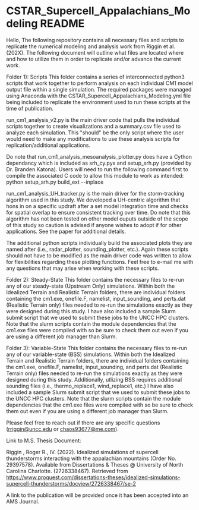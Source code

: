 # CSTAR_Supercell_Appalachians_Modeling README

 Hello,
  The following repository contains all necessary files and scripts to replicate the numerical modeling and analysis
 work from Riggin et al. (202X). The following document will outline what files are located where and how to utilize 
 them in order to replicate and/or advance the current work.

Folder 1): Scripts
  This folder contains a series of interconnected python3 scripts that work together to perform analysis on each
 individual CM1 model output file within a single simulation. The required packages were managed using Anaconda
 with the CSTAR_Supercell_Appalachians_Modeling.yml file being included to replicate the environment used to run
 these scripts at the time of publication.
 
 run_cm1_analysis_v2.py is the main driver code that pulls the individual scripts together to create visualizations
 and a summary.csv file used to analyze each simulation. This "should" be the only script where the user would need
 to make any modifications to use these analysis scripts for replication/additional applications.
  
 Do note that run_cm1_analysis_mesoanalysis_plotter.py does have a Cython dependancy which is included as srh_cy.pyx 
 and setup_srh.py (provided by Dr. Branden Katona). Users will need to run the following command first to compile the
 associated C code to allow this module to work as intended: python setup_srh.py build_ext --inplace
  
 run_cm1_analysis_UH_tracker.py is the main driver for the storm-tracking algorithm used in this study. We developed
 a UH-centric algorithm that hons in on a specific updraft after a set model integration time and checks for spatial
 overlap to ensure consistent tracking over time. Do note that this algorithm has not been tested on other model ouputs
 outside of the scope of this study so caution is advised if anyone wishes to adopt if for other applications. See the
 paper for additional details.
  
 The additional python scripts individually build the associated plots they are named after (i.e., radar_plotter, 
 sounding_plotter, etc.). Again these scripts should not have to be modified as the main driver code was written
 to allow for flexibilities regarding these plotting functions. Feel free to e-mail me with any questions that may
 arise when working with these scripts.
  
 Folder 2): Steady-State
   This folder contains the necessary files to re-run any of our steady-state (Upstream Only) simulations. Within both
  the Idealized Terrain and Realistic Terrain folders, there are individual folders containing the cm1.exe, onefile.F,
  namelist, input_sounding, and perts.dat (Realistic Terrain only) files needed to re-run the simulations exactly as they 
  were designed during this study. I have also included a sample Slurm submit script that we used to submit these jobs to the 
  UNCC HPC clusters. Note that the slurm scripts contain the module dependencies that the cm1.exe files were compiled with so 
  be sure to check them out even if you are using a different job manager than Slurm.
   
 Folder 3): Variable-State
   This folder contains the necessary files to re-run any of our variable-state (BSS) simulations. Within both
  the Idealized Terrain and Realistic Terrain folders, there are individual folders containing the cm1.exe, onefile.F,
  namelist, input_sounding, and perts.dat (Realistic Terrain only) files needed to re-run the simulations exactly as they 
  were designed during this study. Additionally, utlizing BSS requires additional sounding files (i.e., thermo_replace1, 
  wind_replace1, etc.) I have also included a sample Slurm submit script that we used to submit these jobs to the 
  UNCC HPC clusters. Note that the slurm scripts contain the module dependencies that the cm1.exe files were compiled 
  with so be sure to check them out even if you are using a different job manager than Slurm.
   
Please feel free to reach out if there are any specific questions (rriggin@uncc.edu or chaos93677@me.com).


Link to M.S. Thesis Document: 

Riggin , Roger R., IV. (2022). Idealized simulations of supercell thunderstorms interacting with the appalachian mountains (Order No. 29397578). Available from Dissertations & Theses @ University of North Carolina Charlotte. (2726338467). Retrieved from https://www.proquest.com/dissertations-theses/idealized-simulations-supercell-thunderstorms/docview/2726338467/se-2


A link to the publication will be provided once it has been accepted into an AMS Journal. 
